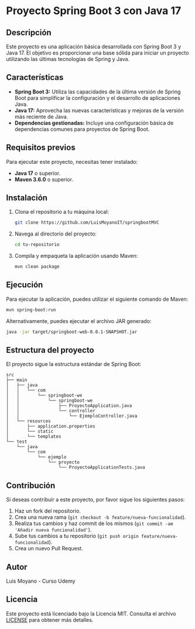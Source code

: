 
# Proyecto Spring Boot 3 con Java 17

## Descripción
Este proyecto es una aplicación básica desarrollada con Spring Boot 3 y Java 17. El objetivo es proporcionar una base sólida para iniciar un proyecto utilizando las últimas tecnologías de Spring y Java.

## Características
- **Spring Boot 3:** Utiliza las capacidades de la última versión de Spring Boot para simplificar la configuración y el desarrollo de aplicaciones Java.
- **Java 17:** Aprovecha las nuevas características y mejoras de la versión más reciente de Java.
- **Dependencias gestionadas:** Incluye una configuración básica de dependencias comunes para proyectos de Spring Boot.

## Requisitos previos
Para ejecutar este proyecto, necesitas tener instalado:
- **Java 17** o superior.
- **Maven 3.6.0** o superior.

## Instalación
1. Clona el repositorio a tu máquina local:
    ```bash
    git clone https://github.com/LuisMoyanoIT/springbootMVC
    ```
2. Navega al directorio del proyecto:
    ```bash
    cd tu-repositorio
    ```
3. Compila y empaqueta la aplicación usando Maven:
    ```bash
    mvn clean package
    ```

## Ejecución
Para ejecutar la aplicación, puedes utilizar el siguiente comando de Maven:
```bash
mvn spring-boot:run
```
Alternativamente, puedes ejecutar el archivo JAR generado:
```bash
java -jar target/springboot-web-0.0.1-SNAPSHOT.jar
```

## Estructura del proyecto
El proyecto sigue la estructura estándar de Spring Boot:
```
src
├── main
│   ├── java
│   │   └── com
│   │       └── springboot-we
│   │           └── springboot-we
│   │               ├── ProyectoApplication.java
│   │               └── controller
│   │                   └── EjemploController.java
│   └── resources
│       ├── application.properties
│       └── static
│       └── templates
└── test
    └── java
        └── com
            └── ejemplo
                └── proyecto
                    └── ProyectoApplicationTests.java
```

## Contribución
Si deseas contribuir a este proyecto, por favor sigue los siguientes pasos:
1. Haz un fork del repositorio.
2. Crea una nueva rama (`git checkout -b feature/nueva-funcionalidad`).
3. Realiza tus cambios y haz commit de los mismos (`git commit -am 'Añadir nueva funcionalidad'`).
4. Sube tus cambios a tu repositorio (`git push origin feature/nueva-funcionalidad`).
5. Crea un nuevo Pull Request.

## Autor
Luis Moyano - Curso Udemy

## Licencia
Este proyecto está licenciado bajo la Licencia MIT. Consulta el archivo [LICENSE](LICENSE) para obtener más detalles.
```
